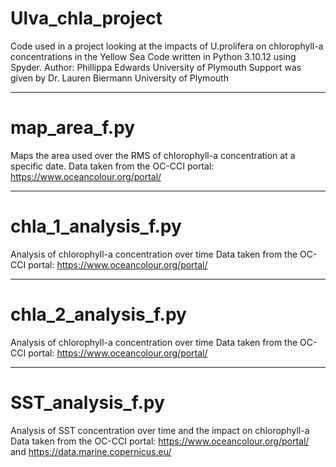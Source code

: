 # Ulva_chla_project
Code used in a project looking at the impacts of U.prolifera on chlorophyll-a concentrations in the Yellow Sea
Code written in Python 3.10.12 using Spyder.
Author: Phillippa Edwards University of Plymouth
Support was given by Dr. Lauren Biermann University of Plymouth

--------------
# map_area_f.py
Maps the area used over the RMS of chlorophyll-a concentration at a specific date. 
Data taken from the OC-CCI portal: https://www.oceancolour.org/portal/

-------------
# chla_1_analysis_f.py
Analysis of chlorophyll-a concentration over time
Data taken from the OC-CCI portal: https://www.oceancolour.org/portal/

-------------
# chla_2_analysis_f.py
Analysis of chlorophyll-a concentration over time
Data taken from the OC-CCI portal: https://www.oceancolour.org/portal/

-------------
# SST_analysis_f.py
Analysis of SST concentration over time and the impact on chlorophyll-a
Data taken from the OC-CCI portal: https://www.oceancolour.org/portal/ and https://data.marine.copernicus.eu/
